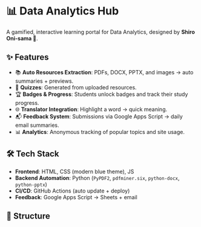 # 📊 Data Analytics Hub

A gamified, interactive learning portal for Data Analytics, designed by **Shiro Oni-sama 👑**.

## ✨ Features
- 📚 **Auto Resources Extraction**: PDFs, DOCX, PPTX, and images → auto summaries + previews.
- 📝 **Quizzes**: Generated from uploaded resources.
- 🏆 **Badges & Progress**: Students unlock badges and track their study progress.
- 🌐 **Translator Integration**: Highlight a word → quick meaning.
- 📬 **Feedback System**: Submissions via Google Apps Script → daily email summaries.
- 📊 **Analytics**: Anonymous tracking of popular topics and site usage.

## 🛠️ Tech Stack
- **Frontend**: HTML, CSS (modern blue theme), JS
- **Backend Automation**: Python (`PyPDF2`, `pdfminer.six`, `python-docx`, `python-pptx`)
- **CI/CD**: GitHub Actions (auto update + deploy)
- **Feedback**: Google Apps Script → Sheets + email

## 📂 Structure
